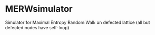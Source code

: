 MERWsimulator
=============

Simulator for Maximal Entropy Random Walk on defected lattice (all but defected nodes have self-loop)
